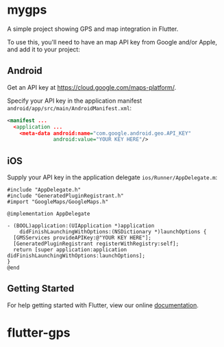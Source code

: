 # mygps

A simple project showing GPS and map integration in Flutter.

To use this, you'll need to have an map API key from Google and/or Apple, 
and add it to your project:

## Android 
Get an API key at https://cloud.google.com/maps-platform/.

Specify your API key in the application manifest 
`android/app/src/main/AndroidManifest.xml`:


```xml
<manifest ...
  <application ...
    <meta-data android:name="com.google.android.geo.API_KEY"
               android:value="YOUR KEY HERE"/>

```

## iOS
Supply your API key in the application delegate `ios/Runner/AppDelegate.m`:
```
#include "AppDelegate.h"
#include "GeneratedPluginRegistrant.h"
#import "GoogleMaps/GoogleMaps.h"

@implementation AppDelegate

- (BOOL)application:(UIApplication *)application
    didFinishLaunchingWithOptions:(NSDictionary *)launchOptions {
  [GMSServices provideAPIKey:@"YOUR KEY HERE"];
  [GeneratedPluginRegistrant registerWithRegistry:self];
  return [super application:application didFinishLaunchingWithOptions:launchOptions];
}
@end
```
## Getting Started

For help getting started with Flutter, view our online
[documentation](https://flutter.io/).
# flutter-gps
